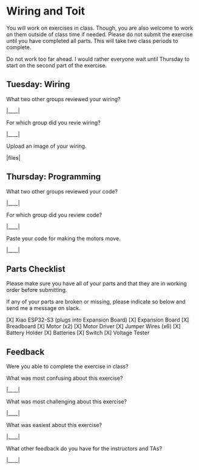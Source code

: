 # Wiring and Toit

You will work on exercises in class. Though, you are also welcome to work on them outside of class time if needed. Please do not submit the exercise until you have completed all parts. This will take two class periods to complete.

Do not work too far ahead. I would rather everyone wait until Thursday to start on the second part of the exercise.

## Tuesday: Wiring

What two other groups reviewed your wiring?

|____|

For which group did you revie wiring?

|____|

Upload an image of your wiring.

|files|

## Thursday: Programming

What two other groups reviewed your code?

|____|

For which group did you review code?

|____|

Paste your code for making the motors move.

|____|

## Parts Checklist

Please make sure you have all of your parts and that they are in working order before submitting.

If any of your parts are broken or missing, please indicate so below and send me a message on slack.

[X] Xiao ESP32-S3 (plugs into Expansion Board)
[X] Expansion Board
[X] Breadboard
[X] Motor (x2)
[X] Motor Driver
[X] Jumper Wires (x6)
[X] Battery Holder
[X] Batteries
[X] Switch
[X] Voltage Tester

## Feedback

Were you able to complete the exercise in class?

What was most confusing about this exercise?

|____|

What was most challenging about this exercise?

|____|

What was easiest about this exercise?

|____|

What other feedback do you have for the instructors and TAs?

|____|
